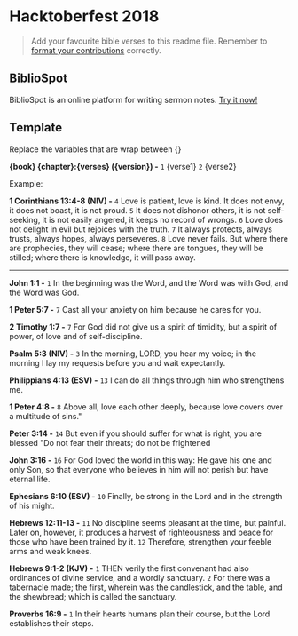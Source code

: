 # Hacktoberfest 2018 

> Add your favourite bible verses to this readme file. Remember to [format your contributions](#template) correctly.

## BiblioSpot

BiblioSpot is an online platform for writing sermon notes. [Try it now!](https://bibliospot.com/register)

## Template

Replace the variables that are wrap between {}

**{book} {chapter}:{verses} ({version}) -** `1` {verse1} `2` {verse2}

Example:

**1 Corinthians 13:4-8 (NIV) -** `4` Love is patient, love is kind. It does not envy, it does not boast, it is not proud. `5` It does not dishonor others, it is not self-seeking, it is not easily angered, it keeps no record of wrongs. `6` Love does not delight in evil but rejoices with the truth. `7` It always protects, always trusts, always hopes, always perseveres. `8` Love never fails. But where there are prophecies, they will cease; where there are tongues, they will be stilled; where there is knowledge, it will pass away.

----

**John 1:1 -** `1` In the beginning was the Word, and the Word was with God, and the Word was God.

**1 Peter 5:7 -** `7` Cast all your anxiety on him because he cares for you.

**2 Timothy 1:7 -** `7` For God did not give us a spirit of timidity, but a spirit of power, of love and of self-discipline.

**Psalm 5:3 (NIV) -** `3` In the morning, LORD, you hear my voice; in the morning I lay my requests before you and wait expectantly.

**Philippians 4:13 (ESV) -** `13` I can do all things through him who strengthens me.

**1 Peter 4:8 -** `8` Above all, love each other deeply, because love covers over a multitude of sins."

**Peter 3:14 -** `14` But even if you should suffer for what is right, you are blessed "Do not fear their threats; do not be frightened

**John 3:16 -** `16` For God loved the world in this way: He gave his one and only Son, so that everyone who believes in him will not perish but have eternal life.

**Ephesians 6:10 (ESV) -** `10` Finally, be strong in the Lord and in the strength of his might.

**Hebrews 12:11-13 -** `11` No discipline seems pleasant at the time, but painful. Later on, however, it produces a harvest of righteousness and peace for those who have been trained by it. `12` Therefore, strengthen your feeble arms and weak knees. 

**Hebrews 9:1-2 (KJV) -** `1` THEN verily the first convenant had also ordinances of divine service, and a wordly sanctuary. `2` For there was a tabernacle made; the first, wherein was the candlestick, and the table, and the shewbread; which is called the sanctuary.

**Proverbs 16:9 -** `1` In their hearts humans plan their course, but the Lord establishes their steps.


